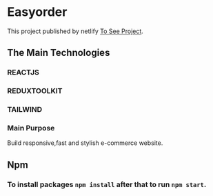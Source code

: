 
# Easyorder

This project published by netlify [To See Project]([https://tugcankartal.netlify.app/](https://6584152ccaaaa7d355ca9300--easyorderr.netlify.app/)).

## The Main Technologies 

### REACTJS 
### REDUXTOOLKIT
### TAILWIND

### Main Purpose

Build responsive,fast and stylish e-commerce website.



## Npm

### To install packages `npm install` after that to run `npm start`.

